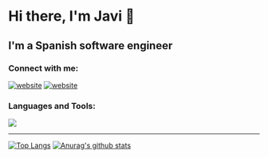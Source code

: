 # Hi there, I'm Javi 👋 


## I'm a Spanish software engineer


### Connect with me:

[![website](./img/instagram-light.svg)](https://instagram.com/javissimo#gh-light-mode-only)
[![website](./img/instagram-dark.svg)](https://instagram.com/javissimo#gh-dark-mode-only)

### Languages and Tools:

<img src="https://cdn.jsdelivr.net/gh/devicons/devicon/icons/csharp/csharp-original.svg" />
          
---

[![Top Langs](https://github-readme-stats-javissimo.vercel.app/api/top-langs/?username=javissimo&theme=tokyonight&count_private=true&show_icons=true&layout=compact)](https://github.com/javissimo/github-readme-stats)
[![Anurag's github stats](https://github-readme-stats-javissimo.vercel.app/api?username=javissimo&count_private=true&show_icons=true&theme=tokyonight)](https://github.com/javissimo/github-readme-stats)

<!--
**javissimo/javissimo** is a ✨ _special_ ✨ repository because its `README.md` (this file) appears on your GitHub profile.

Here are some ideas to get you started:

- 🔭 I’m currently working on ...
- 🌱 I’m currently learning ...
- 👯 I’m looking to collaborate on ...
- 🤔 I’m looking for help with ...
- 💬 Ask me about ...
- 📫 How to reach me: ...
- 😄 Pronouns: ...
- ⚡ Fun fact: ...
-->
